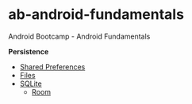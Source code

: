 # ab-android-fundamentals
Android Bootcamp - Android Fundamentals


**Persistence**

- [Shared Preferences](https://github.com/BrainFriendly/ab-android-intermediate/blob/L2-Persistence/sharedPreferences.md) 
- [Files](https://github.com/BrainFriendly/ab-android-intermediate/blob/L2-Persistence/files.md) 
- [SQLite](https://github.com/BrainFriendly/ab-android-intermediate/blob/L2-Persistence/SQLite.md) 
	- [Room](https://github.com/BrainFriendly/ab-android-intermediate/blob/L2-Persistence/Room.md) 

